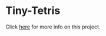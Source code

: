 # Tiny-Tetris

Click <a href="http://www.jianan.li/tiny-tetris">here</a> for more info on this project.

